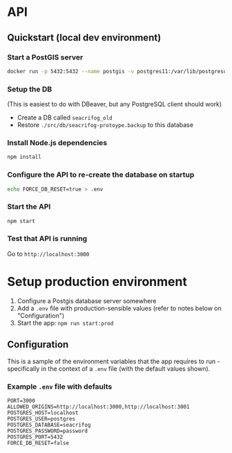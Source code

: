 # API

## Quickstart (local dev environment)

### Start a PostGIS server
```sh
docker run -p 5432:5432 --name postgis -v postgres11:/var/lib/postgresql/data -e POSTGRES_PASSWORD=password -d mdillon/postgis
```

### Setup the DB
(This is easiest to do with DBeaver, but any PostgreSQL client should work)

- Create a DB called `seacrifog_old`
- Restore `./src/db/seacrifog-protoype.backup` to this database

### Install Node.js dependencies
```sh
npm install
```

### Configure the API to re-create the database on startup
```sh
echo FORCE_DB_RESET=true > .env
```

### Start the API
```sh
npm start
```

### Test that API is running
Go to `http://localhost:3000`


# Setup production environment
1. Configure a Postgis database server somewhere
2. Add a `.env` file with production-sensible values (refer to notes below on "Configuration")
3. Start the app: `npm run start:prod`

## Configuration
This is a sample of the environment variables that the app requires to run - specifically in the context of a `.env` file (with the default values shown).

### Example `.env` file with defaults
```
PORT=3000
ALLOWED_ORIGINS=http://localhost:3000,http://localhost:3001
POSTGRES_HOST=localhost
POSTGRES_USER=postgres
POSTGRES_DATABASE=seacrifog
POSTGRES_PASSWORD=password
POSTGRES_PORT=5432
FORCE_DB_RESET=false
```